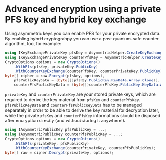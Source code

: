 # Advanced encryption using a private PFS key and hybrid key exchange

Using asymmetric keys you can enable PFS for your private encrypted data. By 
enabling hybrid cryptograhpy you can use a post quantum-safe counter 
algorithm, too, for example:

```cs
using IKeyExchangePrivateKey pfsKey = AsymmetricHelper.CreateKeyExchangeKeyPair();
using IKeyExchangePrivateKey counterPfsKey = AsymmetricHelper.CreateKeyExchangeKeyPair(HybridAlgorithmHelper.KeyExchangeAlgorithm.DefaultOptions);
CryptoOptions options = new CryptoOptions()
	.WithPfs(pfsKey, privateKey.PublicKey)
	.WithCounterKeyExchange(counterPfsKey, counterPrivateKey.PublicKey);
byte[] cipher = raw.Encrypt(pfskey, options),
	pfsPublicKeyData = (byte[])pfsKey.PublicKey.KeyData.Array.Clone(),
	counterPfsPublicKeyData = (byte[])counterPfsKey.PublicKey.KeyData.Array.Clone();
```

`privateKey` and `counterPrivateKey` are your stored private keys, which are 
required to derive the key material from `pfsKey` and `counterPfsKey`. 
`pfsPublicKeyData` and `counterPfsPublicKeyData` has to be managed separately 
in order to be able to derive the key material for decryption later, while the 
private `pfsKey` and `counterPfsKey` informations should be disposed after 
encryption directly (and without storing it anywhere!):

```cs
using IAsymmetricPublicKey pfsPublicKey = ...;
using IAsymmetricPublicKey counterPfsPublicKey = ...;
CryptoOptions options = new CryptoOptions()
	.WithPfs(privateKey, pfsPublicKey)
	.WithCounterKeyExchange(counterPrivateKey, counterPfsPublicKey);
byte[] raw = cipher.Decrypt(privateKey, options);
```
